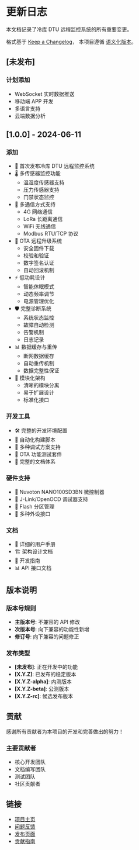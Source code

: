 # 更新日志

本文档记录了冷库 DTU 远程监控系统的所有重要变更。

格式基于 [Keep a Changelog](https://keepachangelog.com/zh-CN/1.0.0/)，
本项目遵循 [语义化版本](https://semver.org/lang/zh-CN/)。

## [未发布]

### 计划添加

- WebSocket 实时数据推送
- 移动端 APP 开发
- 多语言支持
- 云端数据分析

## [1.0.0] - 2024-06-11

### 添加

- 🎉 首次发布冷库 DTU 远程监控系统
- 🌡️ 多传感器监控功能
  - 温湿度传感器支持
  - 压力传感器支持
  - 门禁状态监控
- 📡 多通信方式支持
  - 4G 网络通信
  - LoRa 长距离通信
  - WiFi 无线通信
  - Modbus RTU/TCP 协议
- 🔄 OTA 远程升级系统
  - 安全固件下载
  - 校验和验证
  - 数字签名认证
  - 自动回滚机制
- ⚡ 低功耗设计
  - 智能休眠模式
  - 动态频率调节
  - 电源管理优化
- 🛡️ 完整诊断系统
  - 系统状态监控
  - 故障自动检测
  - 告警机制
  - 日志记录
- 📊 数据缓存与重传
  - 断网数据缓存
  - 自动重传机制
  - 数据完整性保证
- 🔧 模块化架构
  - 清晰的模块分离
  - 易于扩展设计
  - 标准化接口

### 开发工具

- 🛠️ 完整的开发环境配置
- 🔨 自动化构建脚本
- 🐛 多种调试方案支持
- 🧪 OTA 功能测试套件
- 📝 完整的文档体系

### 硬件支持

- 🎯 Nuvoton NANO100SD3BN 微控制器
- 🔗 J-Link/OpenOCD 调试器支持
- 💾 Flash 分区管理
- 🔌 多种外设接口

### 文档

- 📖 详细的用户手册
- 🏗️ 架构设计文档
- 🔧 开发指南
- 📊 API 接口文档

## 版本说明

### 版本号规则

- **主版本号**: 不兼容的 API 修改
- **次版本号**: 向下兼容的功能性新增
- **修订号**: 向下兼容的问题修正

### 发布类型

- **[未发布]**: 正在开发中的功能
- **[X.Y.Z]**: 已发布的稳定版本
- **[X.Y.Z-alpha]**: 内测版本
- **[X.Y.Z-beta]**: 公测版本
- **[X.Y.Z-rc]**: 候选发布版本

## 贡献

感谢所有贡献者为本项目的开发和完善做出的努力！

### 主要贡献者

- 核心开发团队
- 文档编写团队
- 测试团队
- 社区贡献者

## 链接

- [项目主页](https://github.com/lonycn/hy-cool-dtu)
- [问题反馈](https://github.com/lonycn/hy-cool-dtu/issues)
- [发布页面](https://github.com/lonycn/hy-cool-dtu/releases)
- [贡献指南](CONTRIBUTING.md)
